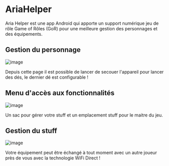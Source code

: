 # AriaHelper
Aria Helper est une app Android qui apporte un support numérique jeu de rôle Game of Rôles (GoR) pour une meilleure gestion des personnages et des équipements.

## Gestion du personnage
![image](https://user-images.githubusercontent.com/6802086/104837179-22225e00-58b3-11eb-997f-426428c4cf8c.png)

Depuis cette page il est possible de lancer de secouer l'appareil pour lancer des dés, le dernier dé est configurable !

## Menu d'accès aux fonctionnalités
![image](https://user-images.githubusercontent.com/6802086/104837159-08811680-58b3-11eb-905c-2a98f4fc9422.png)

Un sac pour gérer votre stuff et un emplacement stuff pour le maitre du jeu.

## Gestion du stuff
![image](https://user-images.githubusercontent.com/6802086/104837133-eab3b180-58b2-11eb-86b4-e8655455fe56.png)

Votre équipement peut être échangé à tout moment avec un autre joueur près de vous avec la technologie WiFi Direct !
